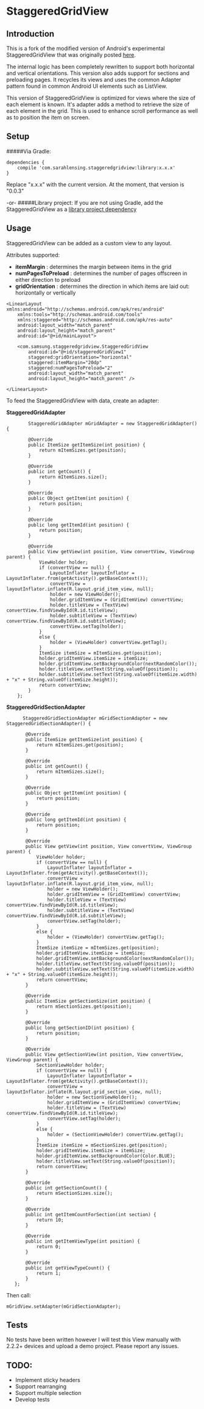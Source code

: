 StaggeredGridView
=======

## Introduction

This is a fork of the modified version of Android's experimental StaggeredGridView that was originally posted [here](https://github.com/maurycyw/StaggeredGridView). 

The internal logic has been completely rewritten to support both horizontal and vertical orientations. This version also adds support for sections and preloading pages. It recycles its views and uses the common Adapter pattern found in common Android UI elements such as ListView.

This version of StaggeredGridView is optimized for views where the size of each element is known. It's adapter adds a method to retrieve the size of each element in the grid. This is used to enhance scroll performance as well as to position the item on screen.

## Setup

#####Via Gradle:

```
dependencies {
    compile 'com.sarahlensing.staggeredgridview:library:x.x.x'
}
```
Replace "x.x.x" with the current version. At the moment, that version is "0.0.3"

-or-
#####Library project:
If you are not using Gradle, add the StaggeredGridView as a [library project dependency](http://stackoverflow.com/questions/16588064/how-do-i-add-a-library-project-to-the-android-studio)

## Usage

StaggeredGridView can be added as a custom view to any layout. 

Attributes supported:
 
 * <strong>itemMargin</strong> : determines the margin between items in the grid
 * <strong>numPagesToPreload</strong> : determines the number of pages offscreen in either direction to preload
 * <strong>gridOrientation</strong> : determines the direction in which items are laid out: horizontally or vertically

```
<LinearLayout xmlns:android="http://schemas.android.com/apk/res/android"
    xmlns:tools="http://schemas.android.com/tools"
    xmlns:staggered="http://schemas.android.com/apk/res-auto"
    android:layout_width="match_parent"
    android:layout_height="match_parent"
    android:id="@+id/mainLayout">

    <com.samsung.staggeredgridview.StaggeredGridView
        android:id="@+id/staggeredGridView1"
		staggered:gridOrientation="horizontal"
		staggered:itemMargin="20dp"
		staggered:numPagesToPreload="2"
        android:layout_width="match_parent"
        android:layout_height="match_parent" />

</LinearLayout>
```

To feed the StaggeredGridView with data, create an adapter:

<strong>StaggeredGridAdapter</strong>


            StaggeredGridAdapter mGridAdapter = new StaggeredGridAdapter() {

            @Override
            public ItemSize getItemSize(int position) {
                return mItemSizes.get(position);
            }

            @Override
            public int getCount() {
                return mItemSizes.size();
            }

            @Override
            public Object getItem(int position) {
                return position;
            }

            @Override
            public long getItemId(int position) {
                return position;
            }

            @Override
            public View getView(int position, View convertView, ViewGroup parent) {
                ViewHolder holder;
                if (convertView == null) {
                    LayoutInflater layoutInflator = LayoutInflater.from(getActivity().getBaseContext());
                    convertView = layoutInflator.inflate(R.layout.grid_item_view, null);
                    holder = new ViewHolder();
                    holder.gridItemView = (GridItemView) convertView;
                    holder.titleView = (TextView) convertView.findViewById(R.id.titleView);
                    holder.subtitleView = (TextView) convertView.findViewById(R.id.subtitleView);
                    convertView.setTag(holder);
                }
                else {
                    holder = (ViewHolder) convertView.getTag();
                }
                ItemSize itemSize = mItemSizes.get(position);
                holder.gridItemView.itemSize = itemSize;
                holder.gridItemView.setBackgroundColor(nextRandomColor());
                holder.titleView.setText(String.valueOf(position));
                holder.subtitleView.setText(String.valueOf(itemSize.width) + "x" + String.valueOf(itemSize.height));
                return convertView;
            }
        };



<strong>StaggeredGridSectionAdapter</strong>


          StaggeredGridSectionAdapter mGridSectionAdapter = new StaggeredGridSectionAdapter() {

           @Override
           public ItemSize getItemSize(int position) {
               return mItemSizes.get(position);
           }

           @Override
           public int getCount() {
               return mItemSizes.size();
           }

           @Override
           public Object getItem(int position) {
               return position;
           }

           @Override
           public long getItemId(int position) {
               return position;
           }

           @Override
           public View getView(int position, View convertView, ViewGroup parent) {
               ViewHolder holder;
               if (convertView == null) {
                   LayoutInflater layoutInflator = LayoutInflater.from(getActivity().getBaseContext());
                   convertView = layoutInflator.inflate(R.layout.grid_item_view, null);
                   holder = new ViewHolder();
                   holder.gridItemView = (GridItemView) convertView;
                   holder.titleView = (TextView) convertView.findViewById(R.id.titleView);
                   holder.subtitleView = (TextView) convertView.findViewById(R.id.subtitleView);
                   convertView.setTag(holder);
               }
               else {
                   holder = (ViewHolder) convertView.getTag();
               }
               ItemSize itemSize = mItemSizes.get(position);
               holder.gridItemView.itemSize = itemSize;
               holder.gridItemView.setBackgroundColor(nextRandomColor());
               holder.titleView.setText(String.valueOf(position));
               holder.subtitleView.setText(String.valueOf(itemSize.width) + "x" + String.valueOf(itemSize.height));
               return convertView;
           }

           @Override
           public ItemSize getSectionSize(int position) {
               return mSectionSizes.get(position);
           }

           @Override
           public long getSectionID(int position) {
               return position;
           }

           @Override
           public View getSectionView(int position, View convertView, ViewGroup parent) {
               SectionViewHolder holder;
               if (convertView == null) {
                   LayoutInflater layoutInflator = LayoutInflater.from(getActivity().getBaseContext());
                   convertView = layoutInflator.inflate(R.layout.grid_section_view, null);
                   holder = new SectionViewHolder();
                   holder.gridItemView = (GridItemView) convertView;
                   holder.titleView = (TextView) convertView.findViewById(R.id.titleView);
                   convertView.setTag(holder);
               }
               else {
                   holder = (SectionViewHolder) convertView.getTag();
               }
               ItemSize itemSize = mSectionSizes.get(position);
               holder.gridItemView.itemSize = itemSize;
               holder.gridItemView.setBackgroundColor(Color.BLUE);
               holder.titleView.setText(String.valueOf(position));
               return convertView;
           }

           @Override
           public int getSectionCount() {
               return mSectionSizes.size();
           }

           @Override
           public int getItemCountForSection(int section) {
               return 10;
           }

           @Override
           public int getItemViewType(int position) {
               return 0;
           }

           @Override
           public int getViewTypeCount() {
               return 1;
           }
       };


Then call:

```
mGridView.setAdapter(mGridSectionAdapter);
```

## Tests

No tests have been written however I will test this View manually with 2.2.2+ devices and upload a demo project. Please report any issues.


## TODO:

* Implement sticky headers
* Support rearranging
* Support multiple selection
* Develop tests


